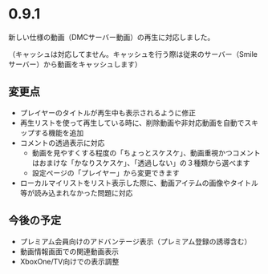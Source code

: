 ﻿# 0.9.1

新しい仕様の動画（DMCサーバー動画）の再生に対応しました。

（キャッシュは対応してません。キャッシュを行う際は従来のサーバー（Smileサーバー）から動画をキャッシュします）

## 変更点

* プレイヤーのタイトルが再生中も表示されるように修正
* 再生リストを使って再生している時に、削除動画や非対応動画を自動でスキップする機能を追加
* コメントの透過表示に対応
  * 動画を見やすくする程度の「ちょっとスケスケ」、動画重視かつコメントはおまけな「かなりスケスケ」、「透過しない」の３種類から選べます
  * 設定ページの「プレイヤー」から変更できます
* ローカルマイリストをリスト表示した際に、動画アイテムの画像やタイトル等が読み込まれなかった問題に対応


## 今後の予定

* プレミアム会員向けのアドバンテージ表示（プレミアム登録の誘導含む）
* 動画情報画面での関連動画表示
* XboxOne/TV向けでの表示調整
